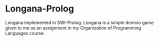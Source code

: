 # Longana-Prolog

Longana implemented in SWI-Prolog. Longana is a simple domino game given to me as an assignment in my Organization of Programming Languages course.
